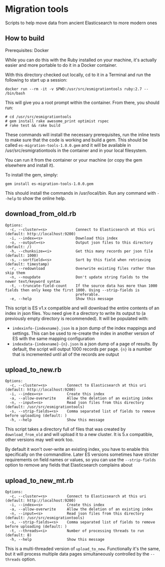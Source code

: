 # Migration tools

Scripts to help move data from ancient Elasticsearch to more modern ones

## How to build

Prerequisites: Docker

While you can do this with the Ruby installed on your machine, it's actually easier and more portable to do it in a Docker
container.

With this directory checked out locally, cd to it in a Terminal and run the following to start up a session:

```
docker run --rm -it -v $PWD:/usr/src/esmigrationtools ruby:2.7 -- /bin/bash
```

This will give you a root prompt within the container.  From there, you should run:
```
# cd /usr/src/esmigrationtools
# gem install rake awesome_print optimist rspec
# rake test && rake build
```

These commands will install the necessary prerequisites, run the inline tests to make sure that the code is working 
and build a gem. This should be called `es-migration-tools-1.0.0.gem` and it will be available in /usr/src/esmigrationtools
in the container and in your local filesystem.

You can run it from the container or your machine (or copy the gem elsewhere and install it).

To install the gem, simply:
```
gem install es-migration-tools-1.0.0.gem
```

This should install the commands in /usr/local/bin.  Run any command with `--help`  to show the online help.

## download_from_old.rb
```
Options:
  -c, --cluster=<s>             Connect to Elasticsearch at this uri (default: http://localhost:9200)
  -i, --index=<s>               Download this index
  -o, --output=<s>              Output json files to this directory (default: /)
  -h, --chunksize=<i>           Get this many records per json file (default: 1000)
  -s, --sortfield=<s>           Sort by this field when retrieving (default: timestamp)
  -r, --redownload              Overwrite existing files rather than skip them
  -n, --noupdate                Don't update string fields to the newer text/keyword syntax
  -t, --truncate-field-count    If the source data has more than 1000 fields then only keep the first 1000. Using --strip-fields is
                                preferable.
  -e, --help                    Show this message
```
This script is ES v1.x compatible and will download the entire contents of an index in json files.
You need give it a directory to write its output to (a previously empty directory is recommended).  It will be populated with:
- `indexinfo-{indexname}.json` is a json dump of the index mappings and settings. This can be used to re-create the index in another version of ES
with the same mapping configuration
- `indexdata-{indexname}-{n}.json` is a json dump of a page of results. By default, the script will output 1000 records per page.
`{n}` is a number that is incremented until all of the records are output

## upload_to_new.rb
```
Options:
  -c, --cluster=<s>         Connect to Elasticsearch at this uri (default: http://localhost:9200)
  -i, --index=<s>           Create this index
  -a, --allow-overwrite     Allow the deletion of an existing index
  -n, --input=<s>           Read json files from this directory (default: /usr/src/esmigrationtools)
  -s, --strip-fields=<s>    Comma separated list of fields to remove before uploading (default: )
  -h, --help                Show this message
```

This script takes a directory full of files that was created by `download_from_old` and will upload it to a new cluster. It is 5.x compatible,
other versions may well work too.

By default it won't over-write an existing index, you have to enable this specifically on the commandline.  Later ES versions
sometimes have stricter requirements on field names or values, so you can use the `--strip-fields` option to remove any fields
that Elasticsearch complains about

## upload_to_new_mt.rb
```
Options:
  -c, --cluster=<s>         Connect to Elasticsearch at this uri (default: http://localhost:9200)
  -i, --index=<s>           Create this index
  -a, --allow-overwrite     Allow the deletion of an existing index
  -n, --input=<s>           Read json files from this directory (default: /usr/src/esmigrationtools)
  -s, --strip-fields=<s>    Comma separated list of fields to remove before uploading (default: )
  -t, --threads=<i>         Number of processing threads to run (default: 8)
  -h, --help                Show this message
```

This is a multi-threaded version of `upload_to_new`. Functionally it's the same, but it will process multiple data pages
simultaneously controlled by the `--threads` option.
